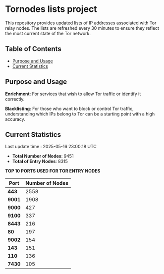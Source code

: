 # Tornodes lists project

This repository provides updated lists of IP addresses associated with Tor relay nodes. The lists are refreshed every 30 minutes to ensure they reflect the most current state of the Tor network.

## Table of Contents

- [Purpose and Usage](#purpose-and-usage)
- [Current Statistics](#current-statistics)


## Purpose and Usage

**Enrichment**: For services that wish to allow Tor traffic or identify it correctly.

**Blacklisting**: For those who want to block or control Tor traffic, understanding which IPs belong to Tor can be a starting point with a high accuracy.

## Current Statistics

Last update time : 2025-05-16 23:00:18 UTC

- **Total Number of Nodes**: 9451
- **Total of Entry Nodes**: 8315

**TOP 10 PORTS USED FOR TOR ENTRY NODES**

| **Port** | **Number of Nodes** |
|------|-----------------|
| **443**   | 2558  |
| **9001**   | 1908  |
| **9000**   | 427  |
| **9100**   | 337  |
| **8443**   | 216  |
| **80**   | 197  |
| **9002**   | 154  |
| **143**   | 151  |
| **110**   | 136  |
| **7430**   | 105  |

